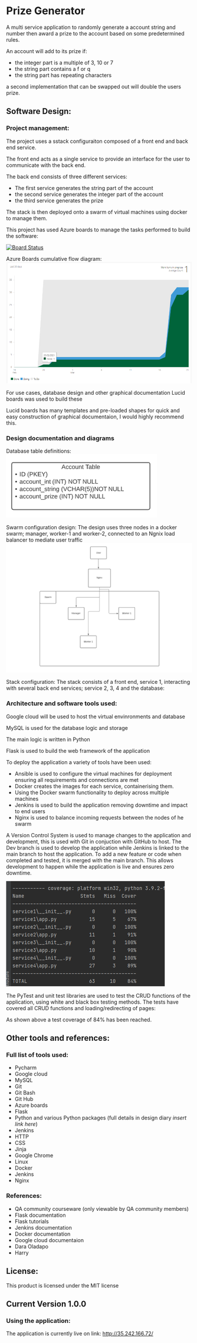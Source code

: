 # Prize Generator
A multi service application to randomly generate a account string and number then award a prize to the account based on some predetermined rules.

An account will add to its prize if:

- the integer part is a multiple of 3, 10 or 7
- the string part contains a f or q
- the string part has repeating characters

a second implementation that can be swapped out will double the users prize.

## Software Design:
### Project management:
The project uses a sstack configuraiton composed of a front end and back end service.

The front end acts as a single service to provide an interface for the user to communicate with the back end.

The back end consists of three different services:
- The first service generates the string part of the account
- the second service generates the integer part of the account
- the third service generates the prize

The stack is then deployed onto a swarm of virtual machines using docker to manage them.

This project has used Azure boards to manage the tasks performed to build the software:

[![Board Status](https://dev.azure.com/JMiller10074/afdffd25-69bf-4fba-9fbd-056a02328592/29fd3513-e2ad-42c4-bc9e-153b38e4d8d1/_apis/work/boardbadge/4afc58ad-4793-4732-bbd2-9e2219edcea5)](https://dev.azure.com/JMiller10074/afdffd25-69bf-4fba-9fbd-056a02328592/_boards/board/t/29fd3513-e2ad-42c4-bc9e-153b38e4d8d1/Microsoft.RequirementCategory)

Azure Boards cumulative flow diagram:
![boarddiagram](https://github.com/JackEMiller/PrizeGenerator/blob/dev2/images/workflow.PNG)

For use cases, database design and other graphical documentation Lucid boards was used to build these

Lucid boards has many templates and pre-loaded shapes for quick and easy construction of graphical documentaion, I would highly recommend this.
### Design documentation and diagrams
Database table definitions:
![dbdef](https://github.com/JackEMiller/PrizeGenerator/blob/dev2/images/accounttable.PNG)

Swarm configuration design:
The design uses three nodes in a docker swarm; manager, worker-1 and worker-2, connected to an Ngnix load balancer to mediate user traffic
![fsm](https://github.com/JackEMiller/PrizeGenerator/blob/dev2/images/swarmconfig.PNG)

Stack configuration:
The stack consists of a front end, service 1, interacting with several back end services; service 2, 3, 4 and the database:


### Architecture and software tools used:
Google cloud will be used to host the virtual envinronments and database

MySQL is used for the database logic and storage

The main logic is written in Python

Flask is used to build the web framework of the application

To deploy the application a variety of tools have been used:
- Ansible is used to configure the virtual machines for deployment ensuring all requirements and connections are met
- Docker creates the images for each service, containerising them.
- Using the Docker swarm functionality to deploy across multiple machines
- Jenkins is used to build the application removing downtime and impact to end users
- Nginx is used to balance incoming requests between the nodes of he swarm

A Version Control System is used to manage changes to the application and development, this is used with Git in conjuction with GitHub to host. The Dev branch is used to develop the application while Jenkins is linked to the main branch to host the application. To add a new feature or code when completed and tested, it is merged with the main branch. This allows development to happen while the application is live and ensures zero downtime.

![git](https://github.com/JackEMiller/PrizeGenerator/blob/dev2/images/pytestcov.PNG)

The PyTest and unit test libraries are used to test the CRUD functions of the application, using white and black box testing methods. The tests have covered all CRUD functions and loading/redirecting of pages:

As shown above a test coverage of 84% has been reached.

## Other tools and references:
### Full list of tools used:
- Pycharm
- Google cloud
- MySQL
- Git
- Git Bash
- Git Hub
- Azure boards
- Flask
- Python and various Python packages (full details in design diary *insert link here*)
- Jenkins
- HTTP
- CSS
- Jinja
- Google Chrome
- Linux
- Docker
- Jenkins
- Nginx

### References:
- QA community courseware (only viewable by QA community members)
- Flask documentation 
- Flask tutorials
- Jenkins documentation
- Docker documentation
- Google cloud documentaion
- Dara Oladapo
- Harry 

## License:
This product is licensed under the MIT license



## Current Version 1.0.0
### Using the application:
The application is currently live on link: http://35.242.166.72/

